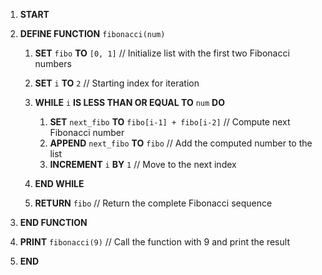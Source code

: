 1. **START**

2. **DEFINE FUNCTION** `fibonacci(num)`
   1. **SET** `fibo` **TO** `[0, 1]`  // Initialize list with the first two Fibonacci numbers
   2. **SET** `i` **TO** `2`  // Starting index for iteration

   3. **WHILE** `i` **IS LESS THAN OR EQUAL TO** `num` **DO**
      1. **SET** `next_fibo` **TO** `fibo[i-1] + fibo[i-2]`  // Compute next Fibonacci number
      2. **APPEND** `next_fibo` **TO** `fibo`  // Add the computed number to the list
      3. **INCREMENT** `i` **BY** `1`  // Move to the next index
   4. **END WHILE**

   5. **RETURN** `fibo`  // Return the complete Fibonacci sequence

3. **END FUNCTION**

4. **PRINT** `fibonacci(9)`  // Call the function with 9 and print the result

5. **END**